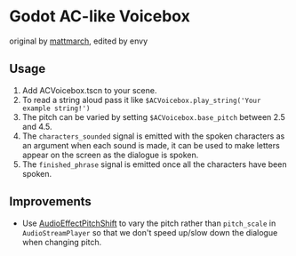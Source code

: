 # Godot AC-like Voicebox
original by [mattmarch](https://github.com/mattmarch), edited by envy
## Usage
1. Add ACVoicebox.tscn to your scene.
2. To read a string aloud pass it like `$ACVoicebox.play_string('Your example string!')`
3. The pitch can be varied by setting `$ACVoicebox.base_pitch` between 2.5 and 4.5.
4. The `characters_sounded` signal is emitted with the spoken characters as an argument when each sound is made, it can be used to make letters appear on the screen as the dialogue is spoken.
5. The `finished_phrase` signal is emitted once all the characters have been spoken.


## Improvements
* Use [AudioEffectPitchShift](https://docs.godotengine.org/en/stable/classes/class_audioeffectpitchshift.html) to vary the pitch rather than `pitch_scale` in `AudioStreamPlayer` so that we don't speed up/slow down the dialogue when changing pitch. 
